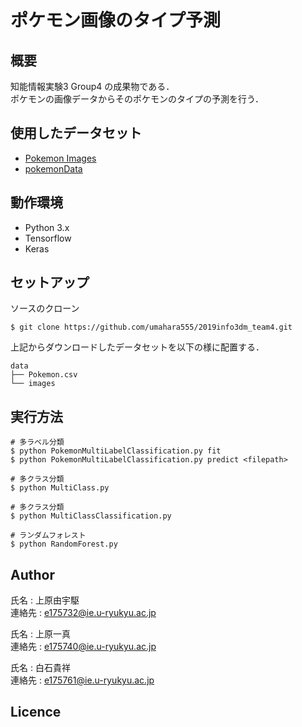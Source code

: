 # ポケモン画像のタイプ予測

## 概要

知能情報実験3 Group4 の成果物である．  
ポケモンの画像データからそのポケモンのタイプの予測を行う．

## 使用したデータセット

- [Pokemon Images](https://www.kaggle.com/dollarakshay/pokemon-images)
- [pokemonData](https://github.com/lgreski/pokemonData)

## 動作環境

- Python 3.x
- Tensorflow
- Keras

## セットアップ

ソースのクローン
```
$ git clone https://github.com/umahara555/2019info3dm_team4.git
```

上記からダウンロードしたデータセットを以下の様に配置する．
```
data
├── Pokemon.csv
└── images
```

## 実行方法

```
# 多ラベル分類
$ python PokemonMultiLabelClassification.py fit
$ python PokemonMultiLabelClassification.py predict <filepath>
```

```
# 多クラス分類
$ python MultiClass.py
```

```
# 多クラス分類
$ python MultiClassClassification.py
```

```
# ランダムフォレスト
$ python RandomForest.py
```

## Author

氏名 : 上原由宇駆  
連絡先 : e175732@ie.u-ryukyu.ac.jp

氏名 : 上原一真  
連絡先 : e175740@ie.u-ryukyu.ac.jp

氏名 : 白石貴祥  
連絡先 : e175761@ie.u-ryukyu.ac.jp

## Licence
